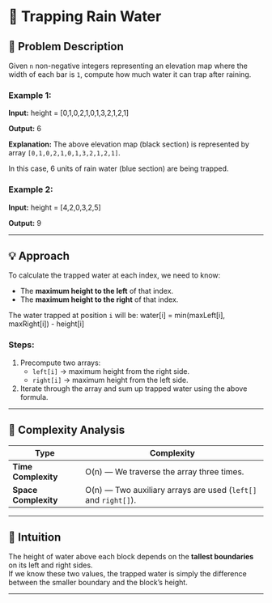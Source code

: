 # 🧩 Trapping Rain Water

## 📘 Problem Description

Given `n` non-negative integers representing an elevation map where the width of each bar is `1`, compute how much water it can trap after raining.

### Example 1:
**Input:**
height = [0,1,0,2,1,0,1,3,2,1,2,1]

**Output:**
6

**Explanation:**
The above elevation map (black section) is represented by array `[0,1,0,2,1,0,1,3,2,1,2,1]`.  

In this case, 6 units of rain water (blue section) are being trapped.

### Example 2:
**Input:**
height = [4,2,0,3,2,5]

**Output:**
9



---

## 💡 Approach

To calculate the trapped water at each index, we need to know:
- The **maximum height to the left** of that index.
- The **maximum height to the right** of that index.

The water trapped at position `i` will be:
water[i] = min(maxLeft[i], maxRight[i]) - height[i]


### Steps:
1. Precompute two arrays:
   - `left[i]` → maximum height from the right side.
   - `right[i]` → maximum height from the left side.
2. Iterate through the array and sum up trapped water using the above formula.

---

## 🧮 Complexity Analysis

| Type | Complexity |
|------|-------------|
| **Time Complexity** | O(n) — We traverse the array three times. |
| **Space Complexity** | O(n) — Two auxiliary arrays are used (`left[]` and `right[]`). |

---

## 🧠 Intuition

The height of water above each block depends on the **tallest boundaries** on its left and right sides.  
If we know these two values, the trapped water is simply the difference between the smaller boundary and the block’s height.

---